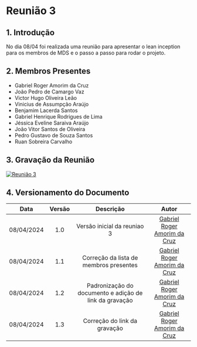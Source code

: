 # Reunião 3
## 1. Introdução

No dia 08/04 foi realizada uma reunião para apresentar o lean inception para os membros de MDS e o passo a passo para rodar o projeto.

## 2. Membros Presentes

  - Gabriel Roger Amorim da Cruz
  - João Pedro de Camargo Vaz
  - Victor Hugo Oliveira Leão
  - Vinicius de Assumpção Araújo
  - Benjamim Lacerda Santos
  - Gabriel Henrique Rodrigues de Lima
  - Jéssica Eveline Saraiva Araújo
  - João Vitor Santos de Oliveira
  - Pedro Gustavo de Souza Santos
  - Ruan Sobreira Carvalho

## 3. Gravação da Reunião

[![Reunião 3](https://img.youtube.com/vi/XXrGuihYi18/maxresdefault.jpg)](https://www.youtube.com/watch?v=XXrGuihYi18)

## 4. Versionamento do Documento

| Data | Versão | Descrição | Autor |
| :-----: | :-------------: | :---------------: | :-: |
| 08/04/2024 | 1.0 | Versão inicial da reuniao 3 | [Gabriel Roger Amorim da Cruz](https://github.com/GabrielRoger07) |
| 08/04/2024 | 1.1 | Correção da lista de membros presentes | [Gabriel Roger Amorim da Cruz](https://github.com/GabrielRoger07) |
| 08/04/2024 | 1.2 | Padronização do documento e adição de link da gravação | [Gabriel Roger Amorim da Cruz](https://github.com/GabrielRoger07) |
| 08/04/2024 | 1.3 | Correção do link da gravação | [Gabriel Roger Amorim da Cruz](https://github.com/GabrielRoger07) |
